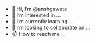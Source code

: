- 👋 Hi, I’m @anshgawate
- 👀 I’m interested in ...
- 🌱 I’m currently learning ...
- 💞️ I’m looking to collaborate on ...
- 📫 How to reach me ...

<!---
anshgawate/anshgawate is a ✨ special ✨ repository because its `README.md` (this file) appears on your GitHub profile.
You can click the Preview link to take a look at your changes.
--->

